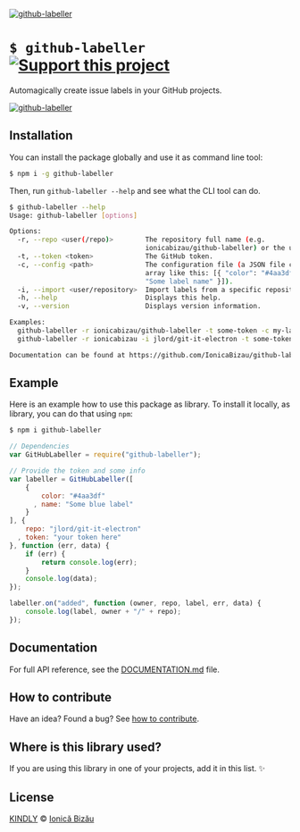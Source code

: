 [![github-labeller](http://i.imgur.com/T59a7rb.png)](#)

# `$ github-labeller` [![Support this project][donate-now]][paypal-donations]

Automagically create issue labels in your GitHub projects.

[![github-labeller](http://i.imgur.com/jpELj6R.png)](#)

## Installation

You can install the package globally and use it as command line tool:

```sh
$ npm i -g github-labeller
```

Then, run `github-labeller --help` and see what the CLI tool can do.

```sh
$ github-labeller --help
Usage: github-labeller [options]

Options:
  -r, --repo <user(/repo)>        The repository full name (e.g.                   
                                  ionicabizau/github-labeller) or the username.    
  -t, --token <token>             The GitHub token.                                
  -c, --config <path>             The configuration file (a JSON file containing an
                                  array like this: [{ "color": "#4aa3df", "name":  
                                  "Some label name" }]).                           
  -i, --import <user/repository>  Import labels from a specific repository.        
  -h, --help                      Displays this help.                              
  -v, --version                   Displays version information.                    

Examples:
  github-labeller -r ionicabizau/github-labeller -t some-token -c my-labels.json
  github-labeller -r ionicabizau -i jlord/git-it-electron -t some-token # import @jlord's labels in all my projects

Documentation can be found at https://github.com/IonicaBizau/github-labeller#readme
```

## Example

Here is an example how to use this package as library. To install it locally, as library, you can do that using `npm`:

```sh
$ npm i github-labeller
```

```js
// Dependencies
var GitHubLabeller = require("github-labeller");

// Provide the token and some info
var labeller = GitHubLabeller([
    {
        color: "#4aa3df"
      , name: "Some blue label"
    }
], {
    repo: "jlord/git-it-electron"
  , token: "your token here"
}, function (err, data) {
    if (err) {
        return console.log(err);
    }
    console.log(data);
});

labeller.on("added", function (owner, repo, label, err, data) {
    console.log(label, owner + "/" + repo);
});
```

## Documentation

For full API reference, see the [DOCUMENTATION.md][docs] file.

## How to contribute
Have an idea? Found a bug? See [how to contribute][contributing].

## Where is this library used?
If you are using this library in one of your projects, add it in this list. :sparkles:

## License

[KINDLY][license] © [Ionică Bizău][website]

[license]: http://ionicabizau.github.io/kindly-license/?author=Ionic%C4%83%20Biz%C4%83u%20%3Cbizauionica@gmail.com%3E&year=2015

[website]: http://ionicabizau.net
[paypal-donations]: https://www.paypal.com/cgi-bin/webscr?cmd=_s-xclick&hosted_button_id=RVXDDLKKLQRJW
[donate-now]: http://i.imgur.com/6cMbHOC.png

[contributing]: /CONTRIBUTING.md
[docs]: /DOCUMENTATION.md